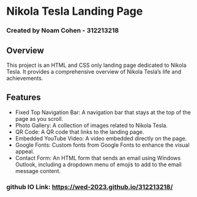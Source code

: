 # Nikola Tesla Landing Page
### Created by Noam Cohen - 312213218

## Overview
This project is an HTML and CSS only landing page dedicated to Nikola Tesla. It provides a comprehensive overview of Nikola Tesla’s life and achievements.

## Features
* Fixed Top Navigation Bar: A navigation bar that stays at the top of the page as you scroll.
* Photo Gallery: A collection of images related to Nikola Tesla.
* QR Code: A QR code that links to the landing page.
* Embedded YouTube Video: A video embedded directly on the page.
* Google Fonts: Custom fonts from Google Fonts to enhance the visual appeal.
* Contact Form: An HTML form that sends an email using Windows Outlook, including a dropdown menu of emojis to add to the email message content.
  
### github IO Link: https://wed-2023.github.io/312213218/
